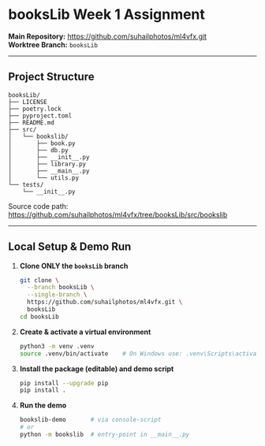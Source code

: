 # booksLib Week 1 Assignment

**Main Repository:** https://github.com/suhailphotos/ml4vfx.git  
**Worktree Branch:** `booksLib`

---

## Project Structure

```
booksLib/
├── LICENSE
├── poetry.lock
├── pyproject.toml
├── README.md
├── src/
│   └── bookslib/
│       ├── book.py
│       ├── db.py
│       ├── __init__.py
│       ├── library.py
│       ├── __main__.py
│       └── utils.py
└── tests/
    └── __init__.py
```

Source code path:  
https://github.com/suhailphotos/ml4vfx/tree/booksLib/src/bookslib

---

## Local Setup & Demo Run

1. **Clone ONLY the `booksLib` branch**  
   ```bash
   git clone \
     --branch booksLib \
     --single-branch \
     https://github.com/suhailphotos/ml4vfx.git \
     booksLib
   cd booksLib
   ```

2. **Create & activate a virtual environment**  
   ```bash
   python3 -m venv .venv
   source .venv/bin/activate    # On Windows use: .venv\Scripts\activate
   ```

3. **Install the package (editable) and demo script**  
   ```bash
   pip install --upgrade pip
   pip install .
   ```

4. **Run the demo**  
   ```bash
   bookslib-demo       # via console-script
   # or
   python -m bookslib  # entry-point in __main__.py
   ```

